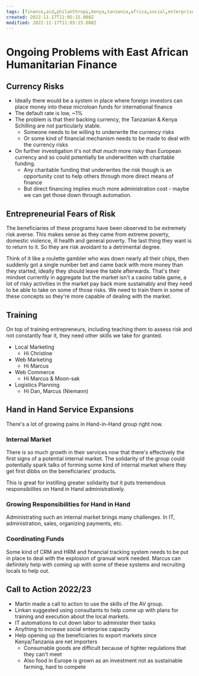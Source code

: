 ```yaml
---
tags: [finance,aid,philanthropy,kenya,tanzania,africa,social,enterprise]
created: 2022-11-17T11:05:15.008Z
modified: 2022-11-17T11:05:15.008Z
---
```

# Ongoing Problems with East African Humanitarian Finance

## Currency Risks

* Ideally there would be a system in place where foreign investors can place money into these microloan funds for international finance
* The default rate is low, ~1%
* The problem is that their backing currency, the Tanzanian & Kenya Schilling are not particularly stable.
    * Someone needs to be willing to underwrite the currency risks
    * Or some kind of financial mechanism needs to be made to deal with the currency risks
* On further investigation it's not *that much* more risky than European currency and so could potentially be underwritten with charitable funding.
    * Any charitable funding that underwrites the risk though is an opportunity cost to help others through more direct means of finance
    * But direct financing implies much more administration cost - maybe we can get those down through automation.

## Entrepreneurial Fears of Risk

The beneficiaries of these programs have been observed to be extremely risk averse. This makes sense as they came from extreme poverty, domestic violence, ill health and general poverty. The last thing they want is to return to it. So they are risk avoidant to a detrimental degree.

Think of it like a roulette gambler who was down nearly all their chips, then suddenly got a single number bet and came back with more money than they started, ideally they should leave the table afterwards. That's their mindset currently in aggregate but the market isn't a casino table game, a lot of risky activities in the market pay back more sustainably and they need to be able to take on some of those risks. We need to train them in some of these concepts so they're more capable of dealing with the market.

## Training

On top of training entrepreneurs, including teaching them to assess risk and not constantly fear it, they need other skills we take for granted.

* Local Marketing
    * Hi Christine
* Web Marketing
    * Hi Marcus
* Web Commerce
    * Hi Marcus & Moon-sak
* Logistics Planning
    * Hi Dan, Marcus (Niemann)

## Hand in Hand Service Expansions

There's a lot of growing pains in Hand-in-Hand group right now.

### Internal Market

There is so much growth in their services now that there's effectively the first signs of a potential internal market. The solidarity of the group could potentially spark talks of forming some kind of internal market where they get first dibbs on the beneficiaries' products.

This is great for instilling greater solidarity but it puts tremendous responsibilites on Hand in Hand administratively.

### Growing Responsibilities for Hand in Hand

Administrating such an internal market brings many challenges. In IT, administration, sales, organizing payments, etc.

### Coordinating Funds

Some kind of CRM and HRM and financial tracking system needs to be put in place to deal with the explosion of granual work needed. Marcus can definitely help with coming up with some of these systems and recruiting locals to help out.

## Call to Action 2022/23

* Martin made a call to action to use the skills of the AV group.
* Linkan suggested using consultants to help come up with plans for training and execution about the local markets.
* IT automations to cut down labor to administer their tasks
* Anything to increase social enterprise capacity
* Help opening up the beneficiaries to export markets since Kenya/Tanzania are net importers
    * Consumable goods are difficult because of tighter regulations that they can't meet
    * Also food in Europe is grown as an investment not as sustainable farming, hard to compete


